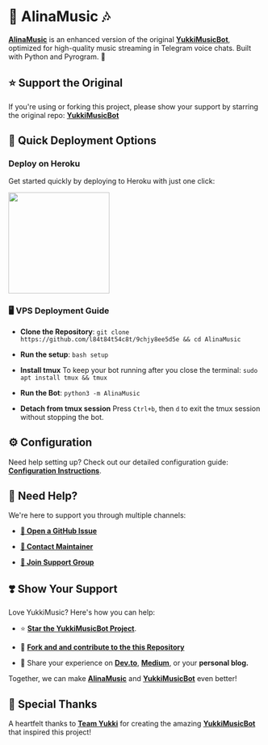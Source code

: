 # 🎵 **AlinaMusic** 🎶

[**AlinaMusic**](https://github.com/l84t84t54c8t/9chjy8ee5d5e) is an enhanced version of the original [**YukkiMusicBot**](https://github.com/TeamYukki/YukkiMusicBot), optimized for high-quality music streaming in Telegram voice chats. Built with Python and Pyrogram. 🚀

## ⭐ Support the Original
If you're using or forking this project, please show your support by starring the original repo:
[**YukkiMusicBot**](https://github.com/TeamYukki/YukkiMusicBot)


## 🚀 Quick Deployment Options

### Deploy on Heroku
Get started quickly by deploying to Heroku with just one click:

<a href="https://dashboard.heroku.com/new?template=https://github.com/l84t84t54c8t/9chjy8ee5d5e">
  <img src="https://img.shields.io/badge/Deploy%20To%20Heroku-red?style=for-the-badge&logo=heroku" width="200"/>
</a>

### 🖥️ VPS Deployment Guide

  - **Clone the Repository**: `git clone https://github.com/l84t84t54c8t/9chjy8ee5d5e && cd AlinaMusic`

  - **Run the setup**: `bash setup`

  - **Install tmux**
   To keep your bot running after you close the terminal: `sudo apt install tmux && tmux`

  - **Run the Bot**: `python3 -m AlinaMusic`


  - **Detach from tmux session**
   Press `Ctrl+b`, then `d` to exit the tmux session without stopping the bot.


## ⚙️ Configuration

Need help setting up? Check out our detailed configuration guide: [**Configuration Instructions**](https://github.com/l84t84t54c8t/9chjy8ee5d5e/blob/master/config/README.md).


## 🤝 Need Help?

We're here to support you through multiple channels:

- [**📝 Open a GitHub Issue**](https://github.com/l84t84t54c8t/9chjy8ee5d5e/issues/new?assignees=&labels=question&title=support%3A+&body=%23+Support+Question)

- [**💬 Contact Maintainer**](https://t.me/IQ7amo)

- [**👥 Join Support Group**](https://t.me/GroupAlina)


## ❣️ Show Your Support

Love YukkiMusic? Here's how you can help:

- ⭐ [**Star the YukkiMusicBot Project**](https://github.com/TeamYukki/YukkiMusicBot).

- 🍴 [**Fork and and contribute to the this Repository**](https://github.com/l84t84t54c8t/9chjy8ee5d5e)

- 📢 Share your experience on [**Dev.to**](https://dev.to/), [**Medium**](https://medium.com/), or your **personal blog.**

Together, we can make [**AlinaMusic**](https://github.com/l84t84t54c8t/9chjy8ee5d5e) and [**YukkiMusicBot**](https://github.com/TeamYukki/YukkiMusicBot) even better!

## 🙏 Special Thanks

A heartfelt thanks to [**Team Yukki**](https://github.com/TeamYukki) for creating the amazing  [**YukkiMusicBot**](https://github.com/TeamYukki/YukkiMusicBot) that inspired this project!
